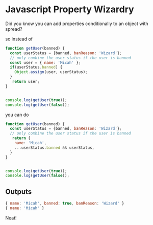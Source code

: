 # Javascript Property Wizardry
Did you know you can add properties conditionally to an object with spread?

so instead of 

```javascript
function getUser(banned) {
  const userStatus = {banned, banReason: 'Wizard'};
  // only combine the user status if the user is banned
  const user = { name: 'Micah' };
  if(userStatus.banned) {
    Object.assign(user, userStatus);
  }
   return user;
}


console.log(getUser(true));
console.log(getUser(false));

```

you can do

```javascript
function getUser(banned) {
  const userStatus = {banned, banReason: 'Wizard'};
  // only combine the user status if the user is banned
   return {
    name: 'Micah',
    ...userStatus.banned && userStatus,
  }
}


console.log(getUser(true));
console.log(getUser(false));

```


## Outputs
```javascript
{ name: 'Micah', banned: true, banReason: 'Wizard' }
{ name: 'Micah' }
```

Neat!

